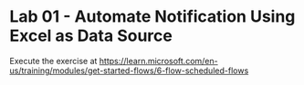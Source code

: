 # Lab 01 - Automate Notification Using Excel as Data Source

Execute the exercise at <https://learn.microsoft.com/en-us/training/modules/get-started-flows/6-flow-scheduled-flows>

